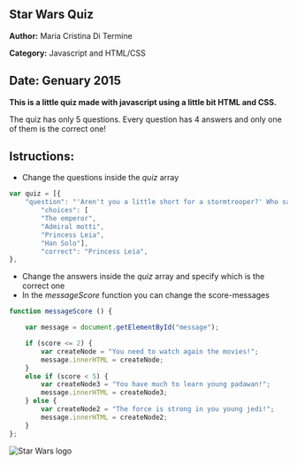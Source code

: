 ## Star Wars Quiz
**Author:** Maria Cristina Di Termine

**Category:** Javascript and HTML/CSS

**Date:** Genuary 2015
----------------------------------------------------------------------

**This is a little quiz made with javascript using a little bit HTML and CSS.**

The quiz has only 5 questions. Every question has 4 answers and only one of them is the correct one!

## Istructions:
- Change the questions inside the _quiz_ array
```js
var quiz = [{
    "question": "'Aren't you a little short for a stormtrooper?' Who said it?",
        "choices": [
        "The emperor",
        "Admiral motti",
        "Princess Leia",
        "Han Solo"],
        "correct": "Princess Leia",
},
```
- Change the answers inside the _quiz_ array and specify which is the correct one
- In the _messageScore_ function you can change the score-messages
```js
function messageScore () {

    var message = document.getElementById("message");

    if (score <= 2) {
        var createNode = "You need to watch again the movies!";
        message.innerHTML = createNode;
    }
    else if (score < 5) {
        var createNode3 = "You have much to learn young padawan!";
        message.innerHTML = createNode3;
    } else {
        var createNode2 = "The force is strong in you young jedi!";
        message.innerHTML = createNode2;
    }
};
```

![Star Wars logo](http://moore.se/frame/uploads/2012/11/star-wars-logo.jpg)
